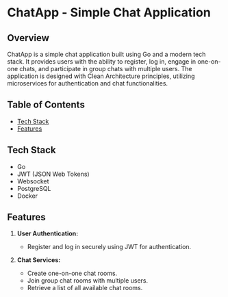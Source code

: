 # ChatApp - Simple Chat Application

## Overview
ChatApp is a simple chat application built using Go and a modern tech stack. It provides users with the ability to register, log in, engage in one-on-one chats, and participate in group chats with multiple users. The application is designed with Clean Architecture principles, utilizing microservices for authentication and chat functionalities.

## Table of Contents

- [Tech Stack](#tech-stack)
- [Features](#features)

## Tech Stack

- Go
- JWT (JSON Web Tokens)
- Websocket
- PostgreSQL
- Docker

## Features

1. **User Authentication:**
   - Register and log in securely using JWT for authentication.

2. **Chat Services:**
   - Create one-on-one chat rooms.
   - Join group chat rooms with multiple users.
   - Retrieve a list of all available chat rooms.
